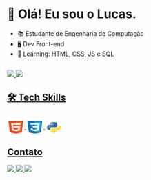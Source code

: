 # 👋 Olá! Eu sou o Lucas.

- 📚 Estudante de Engenharia de Computação
- 🖥️ Dev Front-end
- 🌱 Learning: HTML, CSS, JS e SQL

##

<div>
  <a href="https://github.com/lucas-biel">
  <img height="180em" src="https://github-readme-stats.vercel.app/api?username=lucas-biel&show_icons=true&theme=dark&include_all_commits=true&count_private=true"/>
  <img height="180em" src="https://github-readme-stats.vercel.app/api/top-langs/?username=lucas-biel&layout=compact&langs_count=7&theme=dark"/>
</div>

## 🛠️ Tech Skills
<div style="display: inline_block"><br>
  <img align="center" alt="Lucas-HTML" height="30" width="40" src="https://raw.githubusercontent.com/devicons/devicon/master/icons/html5/html5-original.svg">
  <img align="center" alt="Lucas-CSS" height="30" width="40" src="https://raw.githubusercontent.com/devicons/devicon/master/icons/css3/css3-original.svg">
  <img align="center" alt="Lucas-Python" height="30" width="40" src="https://raw.githubusercontent.com/devicons/devicon/master/icons/python/python-original.svg">
</div>

## Contato
<a href="https://www.linkedin.com/in/lucass-santoss" target="_blank">
  <img src="https://img.shields.io/badge//lucass_santoss-1F2D52?style=for-the-badge&logo=linkedin&logoColor=white">
</a>
<a href="https://www.instagram.com/lucass__biell" target="_blank">
  <img src="https://img.shields.io/badge//lucass__biell-1F2D52?style=for-the-badge&logo=instagram&logoColor=white">
</a>
<a href="mailto:contato.lucas.lima.santos@gmail.com" target="_blank">
  <img src="https://img.shields.io/badge/contato.lucas.lima.santos@gmail.com-1F2D52?style=for-the-badge&logo=gmail&logoColor=white">
</a>
